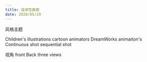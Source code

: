 ```yaml
---
title: 连续性画面
date: 2020/05/29
---
```


风格主题

Children's illustrations
cartoon animators
DreamWorks animaiton's Continuous shot
sequential shot

视角
front Back three views

